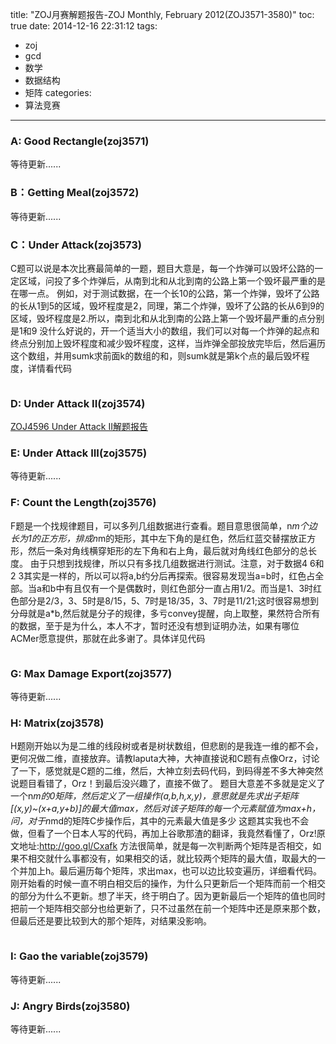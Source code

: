 title: "ZOJ月赛解题报告-ZOJ Monthly, February 2012(ZOJ3571-3580)"
toc: true
date: 2014-12-16 22:31:12
tags:
 - zoj
 - gcd
 - 数学
 - 数据结构
 - 矩阵
categories:
 - 算法竞赛
---
### A: Good Rectangle(zoj3571)
等待更新......

### B：Getting Meal(zoj3572)
等待更新......

### C：Under Attack(zoj3573)
C题可以说是本次比赛最简单的一题，题目大意是，每一个炸弹可以毁坏公路的一定区域，问投了多个炸弹后，从南到北和从北到南的公路上第一个毁坏最严重的是在哪一点。
例如，对于测试数据，在一个长10的公路，第一个炸弹，毁坏了公路的长从1到5的区域，毁坏程度是2，同理，第二个炸弹，毁坏了公路的长从6到9的区域，毁坏程度是2.所以，南到北和从北到南的公路上第一个毁坏最严重的点分别是1和9
没什么好说的，开一个适当大小的数组，我们可以对每一个炸弹的起点和终点分别加上毁坏程度和减少毁坏程度，这样，当炸弹全部投放完毕后，然后遍历这个数组，并用sumk求前面k的数组的和，则sumk就是第k个点的最后毁坏程度，详情看代码
<!--more-->
``` c++

```

### D: Under Attack II(zoj3574)
[ZOJ4596 Under Attack II解题报告](/2014/12/16/ZOJ3574-Under-Attack-II解题报告)

### E: Under Attack III(zoj3575)
等待更新......

### F: Count the Length(zoj3576)
F题是一个找规律题目，可以多列几组数据进行查看。题目意思很简单，n*m个边长为1的正方形，排成n*m的矩形，其中左下角的是红色，然后红蓝交替摆放正方形，然后一条对角线横穿矩形的左下角和右上角，最后就对角线红色部分的总长度。
由于只想到找规律，所以只有多找几组数据进行测试。注意，对于数据4 6和2 3其实是一样的，所以可以将a,b约分后再探索。很容易发现当a=b时，红色占全部。当a和b中有且仅有一个是偶数时，则红色部分一直占用1/2。而当是1、3时红色部分是2/3，3、5时是8/15，5、7时是18/35，3、7时是11/21;这时很容易想到分母就是a*b,然后就是分子的规律，多亏convey提醒，向上取整，果然符合所有的数据，至于是为什么，本人不才，暂时还没有想到证明办法，如果有哪位ACMer愿意提供，那就在此多谢了。具体详见代码
``` c++

```		

### G: Max Damage Export(zoj3577)
等待更新......

### H: Matrix(zoj3578)
H题刚开始以为是二维的线段树或者是树状数组，但悲剧的是我连一维的都不会，更何况做二维，直接放弃。请教laputa大神，大神直接说和C题有点像Orz，讨论了一下，感觉就是C题的二维，然后，大神立刻去码代码，到码得差不多大神突然说题目看错了，Orz！到最后没兴趣了，直接不做了。
题目大意差不多就是定义了一个n*m的0矩阵，然后定义了一组操作(a,b,h,x,y)，意思就是先求出子矩阵[(x,y)~(x+a,y+b)]的最大值max，然后对该子矩阵的每一个元素赋值为max+h，问，对于n*md的矩阵C步操作后，其中的元素最大值是多少
这题其实我也不会做，但看了一个日本人写的代码，再加上谷歌那渣的翻译，我竟然看懂了，Orz!原文地址:http://goo.gl/Cxafk
方法很简单，就是每一次判断两个矩阵是否相交，如果不相交就什么事都没有，如果相交的话，就比较两个矩阵的最大值，取最大的一个并加上h。最后遍历每个矩阵，求出max，也可以边比较变遍历，详细看代码。刚开始看的时候一直不明白相交后的操作，为什么只更新后一个矩阵而前一个相交的部分为什么不更新。想了半天，终于明白了。因为更新最后一个矩阵的值也同时把前一个矩阵相交部分也给更新了，只不过虽然在前一个矩阵中还是原来那个数，但最后还是要比较到大的那个矩阵，对结果没影响。
``` c++

```

### I: Gao the variable(zoj3579)
等待更新......

### J: Angry Birds(zoj3580)
等待更新......



